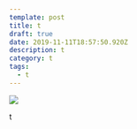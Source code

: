 ```yaml
---
template: post
title: t
draft: true
date: 2019-11-11T18:57:50.920Z
description: t
category: t
tags:
  - t
---
```

![](/media/screen-shot-2019-11-05-at-18.03.10.png)

t
